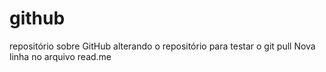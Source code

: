 # github
repositório sobre GitHub
alterando o repositório para testar o git pull
Nova linha no arquivo read.me
